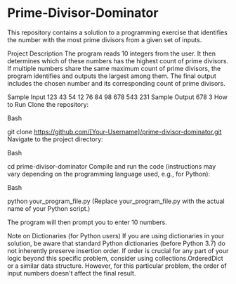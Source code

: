 # Prime-Divisor-Dominator
This repository contains a solution to a programming exercise that identifies the number with the most prime divisors from a given set of inputs.

Project Description
The program reads 10 integers from the user. It then determines which of these numbers has the highest count of prime divisors. If multiple numbers share the same maximum count of prime divisors, the program identifies and outputs the largest among them. The final output includes the chosen number and its corresponding count of prime divisors.

Sample Input
123
43
54
12
76
84
98
678
543
231
Sample Output
678 3
How to Run
Clone the repository:

Bash

git clone https://github.com/[Your-Username]/prime-divisor-dominator.git
Navigate to the project directory:

Bash

cd prime-divisor-dominator
Compile and run the code (instructions may vary depending on the programming language used, e.g., for Python):

Bash

python your_program_file.py
(Replace your_program_file.py with the actual name of your Python script.)

The program will then prompt you to enter 10 numbers.

Note on Dictionaries (for Python users)
If you are using dictionaries in your solution, be aware that standard Python dictionaries (before Python 3.7) do not inherently preserve insertion order. If order is crucial for any part of your logic beyond this specific problem, consider using collections.OrderedDict or a similar data structure. However, for this particular problem, the order of input numbers doesn't affect the final result.
